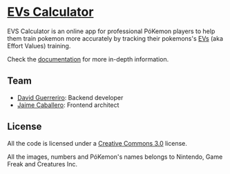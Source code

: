 # [EVs Calculator](https://evscalculator.com)

EVS Calculator is an online app for professional PóKemon players to help them train pokemon more accurately by tracking their pokemons's [EVs](http://bulbapedia.bulbagarden.net/wiki/Effort_values) (aka Effort Values) training.

Check the [documentation](tree/master/docs) for more in-depth information.


## Team
- [David Guerreriro](http://davidguerreiro.com): Backend developer
- [Jaime Caballero](http://jaicab.com): Frontend architect


## License
All the code is licensed under a [Creative Commons 3.0](http://creativecommons.org/licenses/by-nc-sa/3.0/deed) license.

All the images, numbers and PóKemon's names belongs to Nintendo, Game Freak and Creatures Inc.
